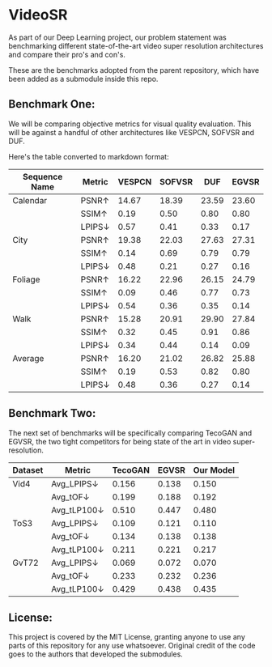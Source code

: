# VideoSR

As part of our Deep Learning project, our problem statement was benchmarking different state-of-the-art video super resolution architectures and compare their pro's and con's. 

These are the benchmarks adopted from the parent repository, which have been added as a submodule inside this repo. 

## Benchmark One: 
We will be comparing objective metrics for visual quality evaluation. This will be against a handful of other architectures like VESPCN, SOFVSR and DUF. 

Here's the table converted to markdown format:

| Sequence Name | Metric | VESPCN | SOFVSR | DUF | EGVSR |
|--------------|--------|---------|---------|-----|------|
| Calendar | PSNR↑ | 14.67 | 18.39 | 23.59 | 23.60 |
| | SSIM↑ | 0.19 | 0.50 | 0.80 | 0.80 |
| | LPIPS↓ | 0.57 | 0.41 | 0.33 | 0.17 |
| City | PSNR↑ | 19.38 | 22.03 | 27.63 | 27.31 |
| | SSIM↑ | 0.14 | 0.69 | 0.79 | 0.79 |
| | LPIPS↓ | 0.48 | 0.21 | 0.27 | 0.16 |
| Foliage | PSNR↑ | 16.22 | 22.96 | 26.15 | 24.79 |
| | SSIM↑ | 0.09 | 0.46 | 0.77 | 0.73 |
| | LPIPS↓ | 0.54 | 0.36 | 0.35 | 0.14 |
| Walk | PSNR↑ | 15.28 | 20.91 | 29.90 | 27.84 |
| | SSIM↑ | 0.32 | 0.45 | 0.91 | 0.86 |
| | LPIPS↓ | 0.34 | 0.44 | 0.14 | 0.09 |
| Average | PSNR↑ | 16.20 | 21.02 | 26.82 | 25.88 |
| | SSIM↑ | 0.19 | 0.53 | 0.82 | 0.80 |
| | LPIPS↓ | 0.48 | 0.36 | 0.27 | 0.14 |

## Benchmark Two: 
The next set of benchmarks will be specifically comparing TecoGAN and EGVSR, the two tight competitors for being state 
of the art in video super-resolution. 

| Dataset | Metric | TecoGAN | EGVSR | Our Model |
|---------|--------|---------|-------|-----------|
| Vid4 | Avg_LPIPS↓ | 0.156 | 0.138 | 0.150 |
| | Avg_tOF↓ | 0.199 | 0.188 | 0.192 |
| | Avg_tLP100↓ | 0.510 | 0.447 | 0.480 |
| ToS3 | Avg_LPIPS↓ | 0.109 | 0.121 | 0.110 |
| | Avg_tOF↓ | 0.134 | 0.138 | 0.138 |
| | Avg_tLP100↓ | 0.211 | 0.221 | 0.217 |
| GvT72 | Avg_LPIPS↓ | 0.069 | 0.072 | 0.070 |
| | Avg_tOF↓ | 0.233 | 0.232 | 0.236 |
| | Avg_tLP100↓ | 0.429 | 0.438 | 0.435 |

## License: 
This project is covered by the MIT License, granting anyone to use any parts of this repository for any use whatsoever. Original credit of the code goes to the authors that developed the submodules. 